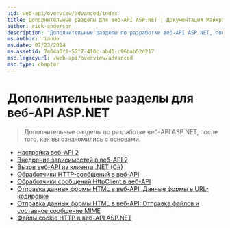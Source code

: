 ```yaml
---
uid: web-api/overview/advanced/index
title: Дополнительные разделы для веб-API ASP.NET | Документация Майкрософт
author: rick-anderson
description: 'Дополнительные разделы по разработке веб-API ASP.NET, после того, как вы ознакомились с основами.'
ms.author: riande
ms.date: 07/23/2014
ms.assetid: 7404a0f1-52f7-410c-abd0-c96bab52d217
msc.legacyurl: /web-api/overview/advanced
msc.type: chapter
---
```

<a name="advanced-topics-for-aspnet-web-api"></a>Дополнительные разделы для веб-API ASP.NET
====================
> Дополнительные разделы по разработке веб-API ASP.NET, после того, как вы ознакомились с основами.


- [Настройка веб-API 2](configuring-aspnet-web-api.md)
- [Внедрение зависимостей в веб-API 2](dependency-injection.md)
- [Вызов веб-API из клиента .NET (C#)](calling-a-web-api-from-a-net-client.md)
- [Обработчики HTTP-сообщений в веб-API](http-message-handlers.md)
- [Обработчики сообщений HttpClient в веб-API](httpclient-message-handlers.md)
- [Отправка данных формы HTML в веб-API: Данные формы в URL-кодировке](sending-html-form-data-part-1.md)
- [Отправка данных формы HTML в веб-API: Отправка файлов и составное сообщение MIME](sending-html-form-data-part-2.md)
- [Файлы cookie HTTP в веб-API ASP.NET](http-cookies.md)
